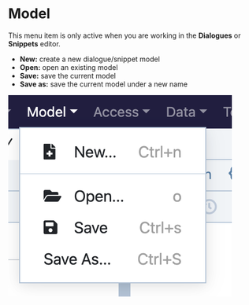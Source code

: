 # Model

This menu item is only active when you are working in the **Dialogues** or **Snippets** editor.

* **New:** create a new dialogue/snippet model
* **Open:** open an existing model
* **Save:** save the current model
* **Save as:** save the current model under a new name

![](<../../.gitbook/assets/image (3).png>)

